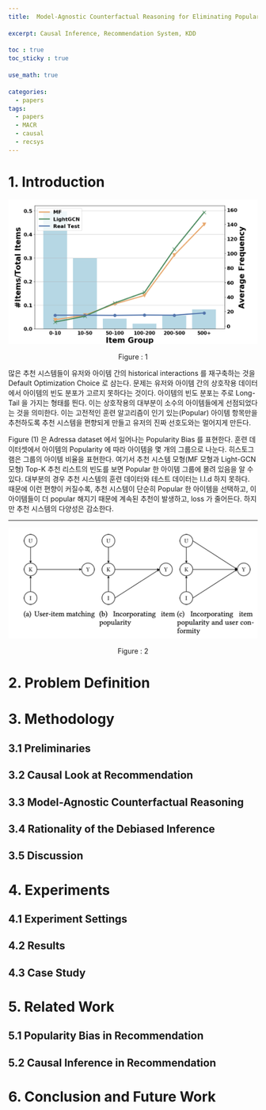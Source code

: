 ```yaml
---
title:  Model-Agnostic Counterfactual Reasoning for Eliminating Popularity Bias in Recommender System(KDD 2021)

excerpt: Causal Inference, Recommendation System, KDD 

toc : true
toc_sticky : true  

use_math: true

categories:
  - papers
tags:
  - papers
  - MACR
  - causal
  - recsys
---
```


# 1. Introduction

![Popularity Bias](https://github.com/Sodychoe/sodychoe.github.io/blob/main/assets/images/papers/macr/macr-bias.png?raw=true)
<div style="text-align: center;">Figure : 1</div>

많은 추천 시스템들이 유저와 아이템 간의 historical interactions 를 재구축하는 것을 Default Optimization Choice 로 삼는다. 문제는 유저와 아이템 간의 상호작용 데이터에서 아이템의 빈도 분포가 고르지 못하다는 것이다. 아이템의 빈도 분포는 주로 Long-Tail 을 가지는 형태를 띈다. 이는 상호작용의 대부분이 소수의 아이템들에게 선점되었다는 것을 의미한다. 이는 고전적인 훈련 알고리즘이 인기 있는(Popular) 아이템 항목만을 추천하도록 추천 시스템을 편향되게 만들고 유저의 진짜 선호도와는 멀어지게 만든다.

Figure (1) 은 Adressa dataset 에서 일어나는 Popularity Bias 를 표현한다. 훈련 데이터셋에서 아이템의 Popularity 에 따라 아이템을 몇 개의 그룹으로 나눈다. 히스토그램은 그룹의 아이템 비율을 표현한다. 여기서 추천 시스템 모형(MF 모형과 Light-GCN 모형)  Top-K 추천 리스트의 빈도를 보면 Popular 한 아이템 그룹에
몰려 있음을 알 수 있다. 대부분의 경우 추천 시스템의 훈련 데이터와 테스트 데이터는 I.I.d 하지 못하다. 때문에
이런 편향이 커질수록, 추천 시스템이 단순히 Popular 한 아이템을 선택하고, 이 아이템들이 더 popular 해지기 때문에 계속된 추천이 발생하고, loss 가 줄어든다. 하지만 추천 시스템의 다양성은 감소한다. 

---
![macr-graph](https://github.com/Sodychoe/sodychoe.github.io/blob/main/assets/images/papers/macr/macr-graph.png?raw=true)



<div style="text-align: center;">Figure : 2</div>

# 2. Problem Definition

# 3. Methodology

## 3.1 Preliminaries

## 3.2 Causal Look at Recommendation

## 3.3 Model-Agnostic Counterfactual Reasoning

## 3.4 Rationality of the Debiased Inference

## 3.5 Discussion

# 4. Experiments 

## 4.1 Experiment Settings

## 4.2 Results

## 4.3 Case Study

# 5. Related Work

## 5.1 Popularity Bias in Recommendation

## 5.2 Causal Inference in Recommendation

# 6. Conclusion and Future Work 